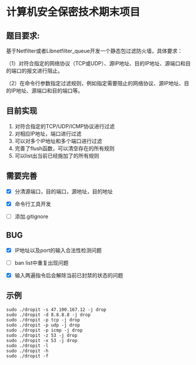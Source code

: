 # 计算机安全保密技术期末项目
## 题目要求:
基于Netfilter或者Libnetfilter_queue开发一个静态包过滤防火墙，具体要求：

（1）对符合指定的网络协议（TCP或UDP）、源IP地址、目的IP地址、源端口和目的端口的报文进行阻止。

（2）在命令行参数指定过滤规则，例如指定需要阻止的网络协议、源IP地址、目的IP地址、源端口和目的端口等。

## 目前实现
1. 对符合指定的TCP/UDP/ICMP协议进行过滤
2. 对相应IP地址，端口进行过滤
3. 可以对多个IP地址和多个端口进行过滤
4. 完善了flush函数，可以清空存在的所有规则
4. 可以list出当前已经施加了的所有规则


## 需要完善
- [x] 分清源端口，目的端口，源地址，目的地址

- [x] 命令行工具开发

- [ ] 添加.gitignore

## BUG
- [x] IP地址以及port的输入合法性检测问题

- [ ] ban list中重复出现问题

- [x] 输入两遍指令后会解除当前已封禁的状态的问题

## 示例

~~~shell
sudo ./dropit -s 47.100.167.12 -j drop
sudo ./dropit -d 8.8.8.8 -j drop
sudo ./dropit -p tcp -j drop
sudo ./dropit -p udp -j drop
sudo ./dropit -p icmp -j drop
sudo ./dropit -z 53 -j drop
sudo ./dropit -x 53 -j drop
sudo ./dropit -l
sudo ./dropit -h
sudo ./dropit -f
~~~





